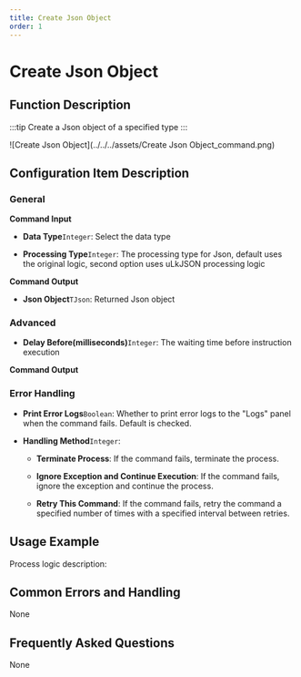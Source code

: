 ```yaml
---
title: Create Json Object
order: 1
---
```


# Create Json Object

## Function Description

:::tip 
Create a Json object of a specified type
:::

![Create Json Object](../../../assets/Create Json Object_command.png)

## Configuration Item Description

### General

**Command Input**

- **Data Type**`Integer`: Select the data type

- **Processing Type**`Integer`: The processing type for Json, default uses the original logic, second option uses uLkJSON processing logic


**Command Output**

- **Json Object**`TJson`: Returned Json object

### Advanced

- **Delay Before(milliseconds)**`Integer`: The waiting time before instruction execution


**Command Output**

### Error Handling

- **Print Error Logs**`Boolean`: Whether to print error logs to the "Logs" panel when the command fails. Default is checked. 

- **Handling Method**`Integer`:

    - **Terminate Process**: If the command fails, terminate the process.

    - **Ignore Exception and Continue Execution**: If the command fails, ignore the exception and continue the process.

    - **Retry This Command**: If the command fails, retry the command a specified number of times with a specified interval between retries.

## Usage Example

Process logic description:

## Common Errors and Handling

None

## Frequently Asked Questions

None

